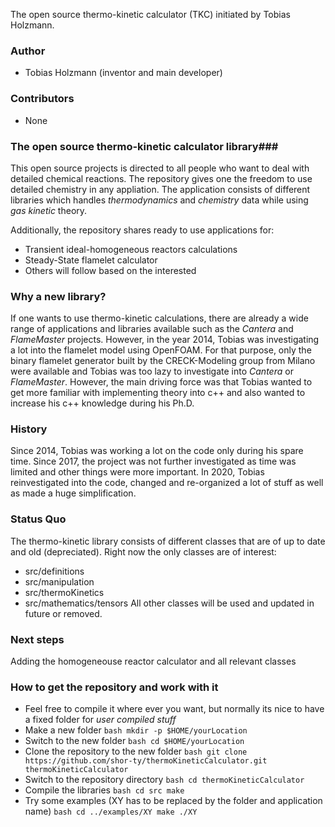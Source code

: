 The open source thermo-kinetic calculator (TKC) initiated by Tobias Holzmann.

### Author ###
* Tobias Holzmann (inventor and main developer)

### Contributors ###
* None

### The open source thermo-kinetic calculator library###
This open source projects is directed to all people who want to deal with detailed chemical reactions. The repository gives one the freedom to use detailed chemistry in any appliation. The application consists of different libraries which handles *thermodynamics* and *chemistry* data while using *gas kinetic* theory.

Additionally, the repository shares ready to use applications for:
* Transient ideal-homogeneous reactors calculations
* Steady-State flamelet calculator
* Others will follow based on the interested

### Why a new library? ###
If one wants to use thermo-kinetic calculations, there are already a wide range of applications and libraries available such as the *Cantera* and *FlameMaster* projects. However, in the year 2014, Tobias was investigating a lot into the flamelet model using OpenFOAM. For that purpose, only the binary flamelet generator built by the CRECK-Modeling group from Milano were available and Tobias was too lazy to investigate into *Cantera* or *FlameMaster*. However, the main driving force was that Tobias wanted to get more familiar with implementing theory into c++ and also wanted to increase his c++ knowledge during his Ph.D.


### History ###
Since 2014, Tobias was working a lot on the code only during his spare time. Since 2017, the project was not further investigated as time was limited and other things were more important. In 2020, Tobias reinvestigated into the code, changed and re-organized a lot of stuff as well as made a huge simplification.

### Status Quo ###
The thermo-kinetic library consists of different classes that are of up to date and old (depreciated). Right now the only classes are of interest:
* src/definitions
* src/manipulation
* src/thermoKinetics
* src/mathematics/tensors
All other classes will be used and updated in future or removed.

### Next steps ###
Adding the homogeneouse reactor calculator and all relevant classes

### How to get the repository and work with it ###
* Feel free to compile it where ever you want, but normally its nice to have a fixed folder for _user compiled stuff_
* Make a new folder
        ```bash
        mkdir -p $HOME/yourLocation
        ```
* Switch to the new folder
        ```bash
        cd $HOME/yourLocation
        ```
* Clone the repository to the new folder
        ```bash
        git clone https://github.com/shor-ty/thermoKineticCalculator.git thermoKineticCalculator
        ```
* Switch to the repository directory
        ```bash
        cd thermoKineticCalculator
        ```
* Compile the libraries
        ```bash
        cd src
        make
        ```
* Try some examples (XY has to be replaced by the folder and application name)
        ```bash
        cd ../examples/XY
        make
        ./XY
        ```

